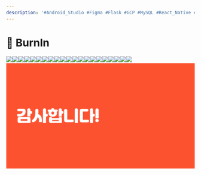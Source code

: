 ```yaml
---
description: '#Android_Studio #Figma #Flask #GCP #MySQL #React_Native #SQL'
---
```


# 👟 BurnIn

![](<../../../../.gitbook/assets/BurnIN최종발표 01.png>)![](<../../../../.gitbook/assets/BurnIN최종발표 02 (1).png>)![](<../../../../.gitbook/assets/BurnIN최종발표 03.png>)![](<../../../../.gitbook/assets/BurnIN최종발표 04.png>)![](<../../../../.gitbook/assets/BurnIN최종발표 05 (1).png>)![](<../../../../.gitbook/assets/BurnIN최종발표 06.png>)![](<../../../../.gitbook/assets/BurnIN최종발표 07.png>)![](<../../../../.gitbook/assets/BurnIN최종발표 08.png>)![](<../../../../.gitbook/assets/BurnIN최종발표 09.png>)![](<../../../../.gitbook/assets/BurnIN최종발표 10 (1).png>)![](<../../../../.gitbook/assets/BurnIN최종발표 11.png>)![](<../../../../.gitbook/assets/BurnIN최종발표 12 (1).png>)![](<../../../../.gitbook/assets/BurnIN최종발표 13.png>)![](<../../../../.gitbook/assets/BurnIN최종발표 14 (1).png>)![](<../../../../.gitbook/assets/BurnIN최종발표 15 (1).png>)![](<../../../../.gitbook/assets/BurnIN최종발표 16 (1).png>)![](<../../../../.gitbook/assets/BurnIN최종발표 17 (1).png>)![](<../../../../.gitbook/assets/BurnIN최종발표 18 (1).png>)![](<../../../../.gitbook/assets/BurnIN최종발표 19 (1).png>)![](<../../../../.gitbook/assets/BurnIN최종발표 20 (1).png>)![](<../../../../.gitbook/assets/BurnIN최종발표 21 (1).png>)![](<../../../../.gitbook/assets/image (29).png>)
